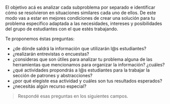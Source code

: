 El objetivo acá es analizar cada subproblema por separado e identificar cómo se resolvieron en situaciones similares cada uno de ellos. De este modo vas a estar en mejores condiciones de crear una solución para tu problema específico adaptada a las necesidades, intereses y posibilidades del grupo de estudiantes con el que estés trabajando.

Te proponemos éstas preguntas:

* ¿de dónde saldrá la información que utilizarán l@s estudiantes? 
* ¿realizarán entrevistas o encuestas? 
* ¿consideras que son útiles para analizar tu problema alguna de las herramientas que mencionamos para organizar la información? ¿cuáles?  
* ¿qué actividades propondrás a l@s estudiantes para la trabajar la sección de patrones y abstracciones?
* ¿por qué elegiste esa actividad y cuáles son tus resultados esperados?
* ¿necesitás algún recurso especial?

> Respondé esas preguntas en los siguientes campos.